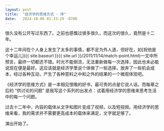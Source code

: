 ```yaml
---
layout: post
title:  "经济学的思维方式 - 序"
date:   2024-10-06 01:33:29 -0700
---
```

很久没有公开写过东西了。之前也感慨过很多很久，而这次的很久，竟然是十二年。

这十二年间在个人身上发生了太多的事情，都不足为外人道，但好在，如[祝他是个幸运儿]({{ site.baseurl }}{{ site.url }}/2011/11/14/match-point.html)一文中所预言，最终一切都还不错。时光不能倒流，无法重新做每一次选择，因此也未必能说现在便是最好。这应该就是经济学里说个体做了一些选择，放弃了一些机会成本，经过各种互动，产生了各种意料之中和之外的结果的一个微观体现吧。

《经济学的思维方式》是一本相见恨晚的好书，最可贵的点是它说人话。而每章之后的 “供讨论的问题” 是我写这个系列的出发点：试着用经济学的思维来思考生活中的每一个问题。

过去十二年中，内容的载体从文字和图片变成了视频，以及短视频。用经济学的思维来看，我的需求并不需要更高成本的载体来满足，文字就足够了。

演出开始了。